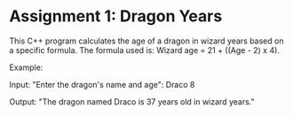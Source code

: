 # Assignment 1: Dragon Years
This C++ program calculates the age of a dragon in wizard years based on a specific formula. The formula used is: Wizard age = 21 + ((Age - 2) x 4).

Example:

Input: 
"Enter the dragon's name and age": Draco 8

Output:
"The dragon named Draco is 37 years old in wizard years."

